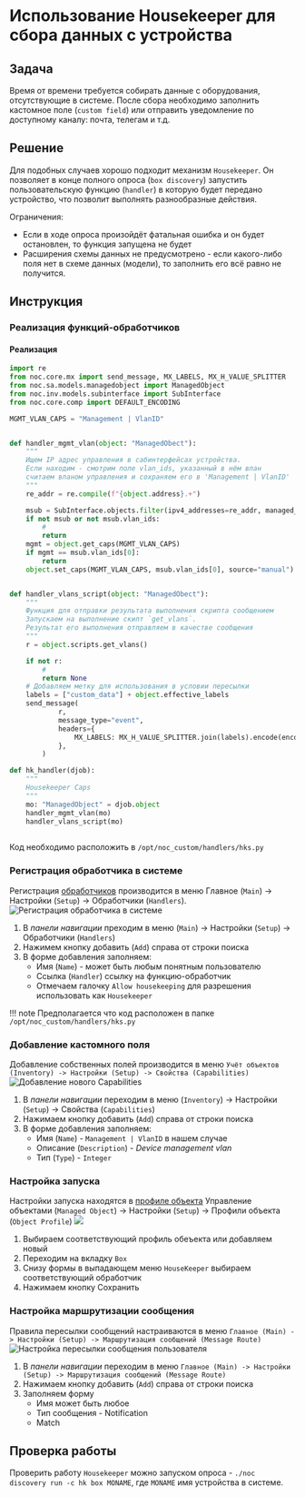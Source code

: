 # Использование Housekeeper для сбора данных с устройства

## Задача

Время от времени требуется собирать данные с оборудования, отсутствующие в системе.
После сбора необходимо заполнить кастомное поле (`custom field`) или отправить уведомление по доступному каналу: почта, телегам и т.д.


## Решение

Для подобных случаев хорошо подходит механизм `Housekeeper`.
Он позволяет в конце полного опроса (`box discovery`) запустить пользовательскую функцию (`handler`) в которую будет передано устройство,
что позволит выполнять разнообразные действия.

Ограничения:

* Если в ходе опроса произойдёт фатальная ошибка и он будет остановлен, то функция запущена не будет
* Расширения схемы данных не предусмотрено - если какого-либо поля нет в схеме данных (модели), то заполнить его всё равно не получится.

## Инструкция

### Реализация функций-обработчиков

#### Реализация 

```python
import re
from noc.core.mx import send_message, MX_LABELS, MX_H_VALUE_SPLITTER
from noc.sa.models.managedobject import ManagedObject
from noc.inv.models.subinterface import SubInterface
from noc.core.comp import DEFAULT_ENCODING

MGMT_VLAN_CAPS = "Management | VlanID"


def handler_mgmt_vlan(object: "ManagedObect"):
    """
    Ищем IP адрес управления в сабинтерфейсах устройства.
    Если находим - смотрим поле vlan_ids, указанный в нём влан
    считаем вланом управления и сохраняем его в 'Management | VlanID'
    """
    re_addr = re.compile(f"{object.address}.+")

    msub = SubInterface.objects.filter(ipv4_addresses=re_addr, managed_object=object, enabled_afi="IPv4", vlan_ids__exists=True).first()
    if not msub or not msub.vlan_ids:
        #
        return
    mgmt = object.get_caps(MGMT_VLAN_CAPS)
    if mgmt == msub.vlan_ids[0]:
        return
    object.set_caps(MGMT_VLAN_CAPS, msub.vlan_ids[0], source="manual")


def handler_vlans_script(object: "ManagedObect"):
    """
    Функция для отправки результата выполнения скрипта сообщением
    Запускаем на выполнение скипт `get_vlans`.
    Результат его выполнения отправляем в качестве сообщения
    """
    r = object.scripts.get_vlans()

    if not r:
        #
        return None
    # Добавляем метку для использования в условии пересылки
    labels = ["custom_data"] + object.effective_labels 
    send_message(
            r,
            message_type="event",
            headers={
                MX_LABELS: MX_H_VALUE_SPLITTER.join(labels).encode(encoding=DEFAULT_ENCODING),
            },
        )

def hk_handler(djob):
    """
    Housekeeper Caps
    """
    mo: "ManagedObject" = djob.object
    handler_mgmt_vlan(mo)
    handler_vlans_script(mo)
    

```

Код необходимо расположить в `/opt/noc_custom/handlers/hks.py`

### Регистрация обработчика в системе

Регистрация [обработчиков](../reference/concepts/handler/index.md) производится в меню Главное (`Main`) -> Настройки (`Setup`) -> Обработчики (`Handlers`).
![Регистрация обработчика в системе](image/handlers_new_hk_handler1.png)
 
1. В *панели навигации* преходим в меню (`Main`) -> Настройки (`Setup`) -> Обработчики (`Handlers`)
2. Нажимем кнопку добавить (`Add`) справа от строки поиска
3. В форме добавления заполняем:
    * Имя (`Name`) - может быть любым понятным пользователю
    * Ссылка (`Handler`) ссылку на функцию-обработчик
    * Отмечаем галочку `Allow housekeeping` для разрешения использовать как `Housekeeper`

!!! note
   Предполагается что код расположен в папке `/opt/noc_custom/handlers/hks.py`


### Добавление кастомного поля

Добавление собственных полей производится в меню `Учёт объектов (Inventory) -> Настройки (Setup) -> Свойства (Capabilities)`
![Добавление нового Capabilities](image/capability_mgmt_vlan_caps_new.png)

1. В *панели навигации* переходим в меню (`Inventory`) -> Настройки (`Setup`) -> Свойства (`Capabilities`)
2. Нажимаем кнопку добавить (`Add`) справа от строки поиска
3. В форме добавления заполняем:
    * Имя (`Name`) - `Management | VlanID` в нашем случае
    * Описание (`Description`) - *Device management vlan*
    * Тип (`Type`) - `Integer`


### Настройка запуска

Настройки запуска находятся в [профиле объекта](../reference/concepts/managed-object-profile/index.md)
Управление объектами (`Managed Object`) -> Настройки (`Setup`) -> Профили объекта (`Object Profile`)
![](image/managed_object_profile_box_enable_hk_handler.png)

1. Выбираем соответствующий профиль обеъекта или добавляем новый
2. Переходим на вкладку `Box`
3. Снизу формы в выпадающем меню `HouseKeeper` выбираем соответствующий обработчик
4. Нажимаем кнопку Сохранить

### Настройка маршрутизации сообщения

Правила пересылки сообщений настраиваются в меню `Главное (Main) -> Настройки (Setup) -> Маршрутизация сообщений (Message Route)`
![Настройка пересылки сообщения пользователя](image/message_stream_new_custom_data_send.png)

1. В *панели навигации* переходим в меню `Главное (Main) -> Настройки (Setup) -> Маршрутизация сообщений (Message Route)`
2. Нажимаем кнопку добавить (`Add`) справа от строки поиска
3. Заполняем форму
   * Имя может быть любое
   * Тип сообщения - Notification
   * Match 

## Проверка работы

Проверить работу `Housekeeper` можно запуском опроса - `./noc discovery run -c hk box MONAME`, где 
`MONAME` имя устройства в системе.
